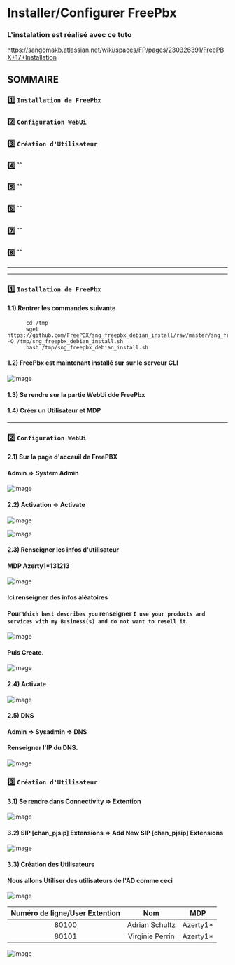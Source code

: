 # Installer/Configurer FreePbx

### L'instalation est réalisé avec ce tuto
https://sangomakb.atlassian.net/wiki/spaces/FP/pages/230326391/FreePBX+17+Installation

## SOMMAIRE 
### 1️⃣ `Installation de FreePbx`
### 2️⃣ `Configuration WebUi`
### 3️⃣ `Création d'Utilisateur`
### 4️⃣ ``
### 5️⃣ ``
### 6️⃣ ``
### 7️⃣ ``
### 8️⃣ ``

***
***

### 1️⃣ `Installation de FreePbx`

#### 1.1) Rentrer les commandes suivante

          cd /tmp
          wget https://github.com/FreePBX/sng_freepbx_debian_install/raw/master/sng_freepbx_debian_install.sh  -O /tmp/sng_freepbx_debian_install.sh
          bash /tmp/sng_freepbx_debian_install.sh

#### 1.2) FreePbx est maintenant installé sur sur le serveur CLI 

![image](https://github.com/user-attachments/assets/1d17666a-8c4d-4014-865a-7344bb560229)

#### 1.3) Se rendre sur la partie WebUi dde FreePbx
#### 1.4) Créer un Utilisateur et MDP

***

### 2️⃣ `Configuration WebUi`

#### 2.1) Sur la page d'acceuil de FreePBX
#### Admin => System Admin 

![image](https://github.com/user-attachments/assets/9ccbc032-bc8a-4b27-88a8-ef209d25da9e)

#### 2.2) Activation => Activate


![image](https://github.com/user-attachments/assets/21b1b449-a542-49c8-9293-15e7d4527c0c)

![image](https://github.com/user-attachments/assets/b2d575e4-58ca-40f0-9d7d-76f25e83c7ea)

#### 2.3) Renseigner les infos d'utilisateur
#### MDP Azerty1*131213 

![image](https://github.com/user-attachments/assets/0c4f00e7-5590-45b9-b4fa-2e067d2a583a)

#### Ici renseigner des infos aléatoires
#### Pour `Which best describes you` renseigner `I use your products and services with my Business(s) and do not want to resell it`.
![image](https://github.com/user-attachments/assets/1a64d024-b658-467a-b839-538e861bfd07)

#### Puis Create.

![image](https://github.com/user-attachments/assets/9ad4b64e-465f-47c0-aaa4-f6a9bafd561c)

#### 2.4) Activate

![image](https://github.com/user-attachments/assets/0f9059f8-01cc-4f4c-9f90-9a166af0a517)

#### 2.5) DNS
#### Admin => Sysadmin => DNS
#### Renseigner l'IP du DNS.

![image](https://github.com/user-attachments/assets/4b6d8d6d-220e-40e5-ae4e-d999a8375aea)

### 3️⃣ `Création d'Utilisateur`

#### 3.1) Se rendre dans Connectivity => Extention
![image](https://github.com/user-attachments/assets/5d04a45f-8e03-4ef7-84dd-867e16589a1e)


#### 3.2) SIP [chan_pjsip] Extensions => Add New SIP [chan_pjsip] Extensions
![image](https://github.com/user-attachments/assets/6f627005-f980-48fa-9594-d87ba02ec671)

#### 3.3) Création des Utilisateurs
#### Nous allons Utiliser des utilisateurs de l'AD comme ceci

![image](https://github.com/user-attachments/assets/45072ff3-aa5d-43ae-9e2e-25c65f9eb6db)

|Numéro de ligne/User Extention|Nom|MDP|
|:-:|:-:|:-:|
|80100|Adrian Schultz|Azerty1*|
|80101|Virginie Perrin|Azerty1*|

![image](https://github.com/user-attachments/assets/d861d4a9-845f-4987-81d8-e109dc05f6ed)




































